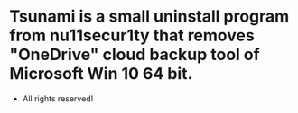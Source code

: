 # Tsunami is a small uninstall program from nu11secur1ty that removes "OneDrive" cloud backup tool of Microsoft Win 10 64 bit.
- All rights reserved!
